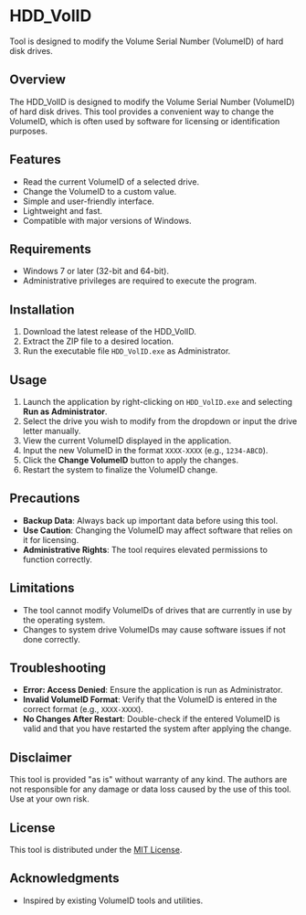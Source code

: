 # HDD_VolID
Tool is designed to modify the Volume Serial Number (VolumeID) of hard disk drives.

## Overview
The HDD_VolID is  designed to modify the Volume Serial Number (VolumeID) of hard disk drives. This tool provides a convenient way to change the VolumeID, which is often used by software for licensing or identification purposes.

## Features
- Read the current VolumeID of a selected drive.
- Change the VolumeID to a custom value.
- Simple and user-friendly interface.
- Lightweight and fast.
- Compatible with major versions of Windows.

## Requirements
- Windows 7 or later (32-bit and 64-bit).
- Administrative privileges are required to execute the program.

## Installation
1. Download the latest release of the HDD_VolID.
2. Extract the ZIP file to a desired location.
3. Run the executable file `HDD_VolID.exe` as Administrator.

## Usage
1. Launch the application by right-clicking on `HDD_VolID.exe` and selecting **Run as Administrator**.
2. Select the drive you wish to modify from the dropdown or input the drive letter manually.
3. View the current VolumeID displayed in the application.
4. Input the new VolumeID in the format `XXXX-XXXX` (e.g., `1234-ABCD`).
5. Click the **Change VolumeID** button to apply the changes.
6. Restart the system to finalize the VolumeID change.

## Precautions
- **Backup Data**: Always back up important data before using this tool.
- **Use Caution**: Changing the VolumeID may affect software that relies on it for licensing.
- **Administrative Rights**: The tool requires elevated permissions to function correctly.

## Limitations
- The tool cannot modify VolumeIDs of drives that are currently in use by the operating system.
- Changes to system drive VolumeIDs may cause software issues if not done correctly.

## Troubleshooting
- **Error: Access Denied**: Ensure the application is run as Administrator.
- **Invalid VolumeID Format**: Verify that the VolumeID is entered in the correct format (e.g., `XXXX-XXXX`).
- **No Changes After Restart**: Double-check if the entered VolumeID is valid and that you have restarted the system after applying the change.

## Disclaimer
This tool is provided "as is" without warranty of any kind. The authors are not responsible for any damage or data loss caused by the use of this tool. Use at your own risk.

## License
This tool is distributed under the [MIT License](LICENSE).

## Acknowledgments
- Inspired by existing VolumeID tools and utilities.
